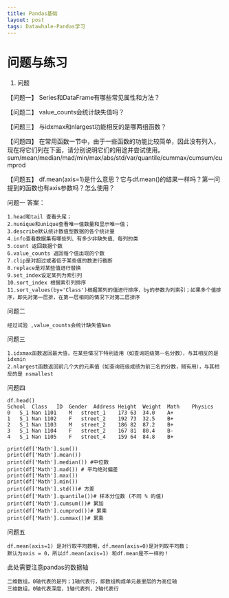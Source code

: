 ```yaml
---
title: Pandas基础
layout: post
tags: Datawhale-Pandas学习
---
```

# 问题与练习

1. 问题

【问题一】 Series和DataFrame有哪些常见属性和方法？

【问题二】 value_counts会统计缺失值吗？

【问题三】 与idxmax和nlargest功能相反的是哪两组函数？

【问题四】 在常用函数一节中，由于一些函数的功能比较简单，因此没有列入，现在将它们列在下面，请分别说明它们的用途并尝试使用。
sum/mean/median/mad/min/max/abs/std/var/quantile/cummax/cumsum/cumprod

【问题五】 df.mean(axis=1)是什么意思？它与df.mean()的结果一样吗？第一问提到的函数也有axis参数吗？怎么使用？


问题一
答案：

    1.head和tail 查看头尾；
    2.nunique和unique查看唯一值数量和显示唯一值；
    3.describe默认统计数值型数据的各个统计量
    4.info查看数据集有哪些列、有多少非缺失值、每列的类
    5.count 返回数据个数
    6.value_counts 返回每个值出现的个数
    7.clip是对超过或者低于某些值的数进行截断
    8.replace是对某些值进行替换
    9.set_index设定某列为索引列
    10.sort_index 根据索引列排序
    11.sort_values(by='Class')根据某列的值进行排序，by的参数为列索引；如果多个值排序，即先对第一层排，在第一层相同的情况下对第二层排序


问题二

    经过试验 ,value_counts会统计缺失值Nan
问题三

    1.idxmax函数返回最大值，在某些情况下特别适用（如查询班级第一名分数），与其相反的是 idxmin
    2.nlargest函数返回前几个大的元素值（如查询班级成绩为前三名的分数，贼有用），与其相反的是 nsmallest
问题四

    df.head()
    School	Class	ID	Gender	Address	Height	Weight	Math	Physics
    0	S_1	Nan	1101	M	street_1	173	63	34.0	A+
    1	S_1	Nan	1102	F	street_2	192	73	32.5	B+
    2	S_1	Nan	1103	M	street_2	186	82	87.2	B+
    3	S_1	Nan	1104	F	street_2	167	81	80.4	B-
    4	S_1	Nan	1105	F	street_4	159	64	84.8	B+

    print(df['Math'].sum())
    print(df['Math'].mean())
    print(df['Math'].median()) #中位数
    print(df['Math'].mad()) # 平均绝对偏差
    print(df['Math'].max()) 
    print(df['Math'].min()) 
    print(df['Math'].std())# 方差
    print(df['Math'].quantile())# 样本分位数 (不同 % 的值)
    print(df['Math'].cumsum())# 累加
    print(df['Math'].cumprod())# 累乘
    print(df['Math'].cummax())# 累乘

问题五

    df.mean(axis=1) 是对行取平均数哦，df.mean(axis=0)是对列取平均数；
    默认为axis = 0，所以df.mean(axis=1) 和df.mean是不一样的！

此处需要注意pandas的数据轴

    二维数组，0轴代表的是列；1轴代表行，即数组构成单元最里层的为高位轴
    三维数组，0轴代表深度，1轴代表列，2轴代表行